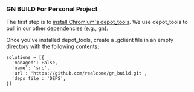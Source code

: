 ### GN BUILD For Personal Project

The first step is to [install Chromium's depot_tools](http://www.chromium.org/developers/how-tos/install-depot-tools). We use depot_tools to pull in our other dependencies (e.g., gn).

Once you've installed depot_tools, create a .gclient file in an empty directory with the following contents:

```
solutions = [{
  'managed': False,
  'name': 'src',
  'url': 'https://github.com/realcome/gn_build.git',
  'deps_file': 'DEPS',
}]
```